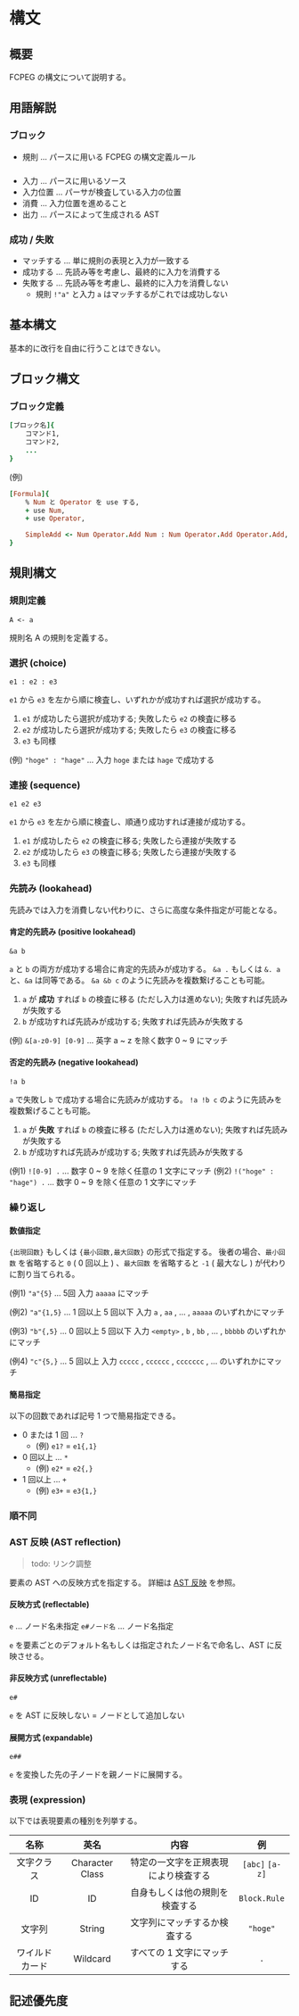 # 構文

## 概要

FCPEG の構文について説明する。

## 用語解説

### ブロック

- 規則 ... パースに用いる FCPEG の構文定義ルール

### 

- 入力 ... パースに用いるソース
- 入力位置 ... パーサが検査している入力の位置
- 消費 ... 入力位置を進めること
- 出力 ... パースによって生成される AST

### 成功 / 失敗

- マッチする ... 単に規則の表現と入力が一致する
- 成功する ... 先読み等を考慮し、最終的に入力を消費する
- 失敗する ... 先読み等を考慮し、最終的に入力を消費しない
    - 規則 `!"a"` と入力 `a` はマッチするがこれでは成功しない

## 基本構文

基本的に改行を自由に行うことはできない。

## ブロック構文

### ブロック定義

```rb
[ブロック名]{
    コマンド1,
    コマンド2,
    ...
}
```

(例)

```rb
[Formula]{
    % Num と Operator を use する,
    + use Num,
    + use Operator,

    SimpleAdd <- Num Operator.Add Num : Num Operator.Add Operator.Add,
}
```

## 規則構文

### 規則定義

`A <- a`

規則名 A の規則を定義する。

### 選択 (choice)

`e1 : e2 : e3`

`e1` から `e3` を左から順に検査し、いずれかが成功すれば選択が成功する。

1. `e1` が成功したら選択が成功する; 失敗したら `e2` の検査に移る
2. `e2` が成功したら選択が成功する; 失敗したら `e3` の検査に移る
3. `e3` も同様

(例) `"hoge" : "hage"` ... 入力 `hoge` または `hage` で成功する

### 連接 (sequence)

`e1 e2 e3`

`e1` から `e3` を左から順に検査し、順通り成功すれば連接が成功する。

1. `e1` が成功したら `e2` の検査に移る; 失敗したら連接が失敗する
2. `e2` が成功したら `e3` の検査に移る; 失敗したら連接が失敗する
3. `e3` も同様

### 先読み (lookahead)

先読みでは入力を消費しない代わりに、さらに高度な条件指定が可能となる。

#### 肯定的先読み (positive lookahead)

`&a b`

`a` と `b` の両方が成功する場合に肯定的先読みが成功する。
`&a .` もしくは `&. a` と、`&a` は同等である。
`&a &b c` のように先読みを複数繋げることも可能。

1. `a` が **成功** すれば `b` の検査に移る (ただし入力は進めない); 失敗すれば先読みが失敗する
2. `b` が成功すれば先読みが成功する; 失敗すれば先読みが失敗する

(例) `&[a-z0-9] [0-9]` ... 英字 a ~ z を除く数字 0 ~ 9 にマッチ

#### 否定的先読み (negative lookahead)

`!a b`

`a` で失敗し `b` で成功する場合に先読みが成功する。
`!a !b c` のように先読みを複数繋げることも可能。

1. `a` が **失敗** すれば `b` の検査に移る (ただし入力は進めない); 失敗すれば先読みが失敗する
2. `b` が成功すれば先読みが成功する; 失敗すれば先読みが失敗する

(例1) `![0-9] .` ... 数字 0 ~ 9 を除く任意の 1 文字にマッチ
(例2) `!("hoge" : "hage") .` ... 数字 0 ~ 9 を除く任意の 1 文字にマッチ

### 繰り返し

#### 数値指定

`{出現回数}` もしくは `{最小回数,最大回数}` の形式で指定する。
後者の場合、`最小回数` を省略すると `0` ( 0 回以上 ) 、`最大回数` を省略すると `-1` ( 最大なし ) が代わりに割り当てられる。

(例1) `"a"{5}` ... 5回
入力 `aaaaa` にマッチ

(例2) `"a"{1,5}` ... 1 回以上 5 回以下
入力 `a` , `aa` , ... , `aaaaa` のいずれかにマッチ

(例3) `"b"{,5}` ... 0 回以上 5 回以下
入力 `<empty>` , `b` , `bb` , ... , `bbbbb` のいずれかにマッチ

(例4) `"c"{5,}` ... 5 回以上
入力 `ccccc` , `cccccc` , `ccccccc` , ... のいずれかにマッチ

#### 簡易指定

以下の回数であれば記号 1 つで簡易指定できる。

- 0 または 1 回 ... `?`
    - (例) `e1?` = `e1{,1}`
- 0 回以上 ... `*`
    - (例) `e2*` = `e2{,}`
- 1 回以上 ... `+`
    - (例) `e3+` = `e3{1,}`

### 順不同

### AST 反映 (AST reflection)

> todo: リンク調整

要素の AST への反映方式を指定する。
詳細は [AST 反映](../ast/reflection/index.md) を参照。

#### 反映方式 (reflectable)

`e` ... ノード名未指定
`e#ノード名` ... ノード名指定

`e` を要素ごとのデフォルト名もしくは指定されたノード名で命名し、AST に反映させる。

#### 非反映方式 (unreflectable)

`e#`

`e` を AST に反映しない = ノードとして追加しない

#### 展開方式 (expandable)

`e##`

`e` を変換した先の子ノードを親ノードに展開する。

### 表現 (expression)

以下では表現要素の種別を列挙する。

| 名称      | 英名              | 内容                 | 例               |
| :-----: | :-------------: | :----------------: | :-------------: |
| 文字クラス   | Character Class | 特定の一文字を正規表現により検査する | `[abc]` `[a-z]` |
| ID      | ID              | 自身もしくは他の規則を検査する    | `Block.Rule`    |
| 文字列     | String          | 文字列にマッチするか検査する     | `"hoge"`        |
| ワイルドカード | Wildcard        | すべての 1 文字にマッチする    | `.`             |

## 記述優先度
